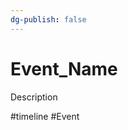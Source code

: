 ```yaml
---
dg-publish: false
---
```


# Event_Name
Description

<span 
	  class='ob-timelines' 
	  data-date='XXXX-00-00-00' 
	  data-title='Event_Title' 
	  data-class='orange' 
	  data-type='range' 
	  data-end='XXXX-00-00-00'> 
</span>

#timeline #Event